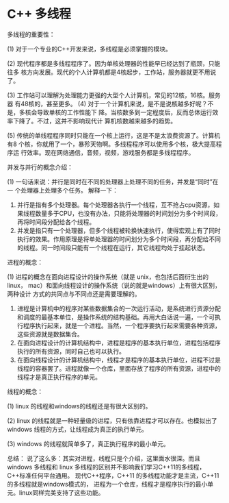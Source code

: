 # C++ 多线程

多线程的重要性：&#x20;

(1) 对于一个专业的C++开发来说，多线程是必须掌握的模块。&#x20;

(2) 现代程序都是多线程程序了。因为单核处理器的性能早已经达到了瓶颈，只能往多 核方向发展。现代的个人计算机都是4核起步，工作站，服务器就更不用说了。&#x20;

(3) 工作站可以理解为处理能力更强的大型个人计算机，常见的12核，16核。服务器 有48核的，甚至更多。 (4) 对于一个计算机来说，是不是说核越多好呢？不是，多核会导致单核的工作性能下 降。当核数多到一定程度后，反而总体运行效率下降了。不过，这并不影响现代计 算机核数越来越多的趋势。&#x20;

(5) 传统的单线程程序同时只能在一个核上运行，这是不是太浪费资源了。计算机有8 个核，你就用了一个，暴殄天物啊。多线程程序可以使用多个核，极大提高程序运 行效率。现在网络通信，音频，视频，游戏服务都是多线程程序。



并发与并行的概念介绍：&#x20;

(1) 一句话来说：并行是同时在不同的处理器上处理不同的任务，并发是“同时”在一 个处理器上处理多个任务。 解释一下：&#x20;

1. 并行是指有多个处理器。每个处理器各执行一个线程，互不抢占cpu资源，如 果线程数量多于CPU，也没有办法，只能将处理器的时间划分为多个时间段， 再将时间段分配给各个线程。&#x20;
2. 并发是指只有一个处理器，但多个线程被轮换快速执行，使得宏观上有了同时 执行的效果。作用原理是将单处理器的时间划分为多个时间段，再分配给不同 的线程。同一时间段只能有一个线程在运行，其它线程均处于挂起状态。



进程的概念：&#x20;

(1) 进程的概念在面向进程设计的操作系统（就是 unix，也包括后面衍生出的 linux， mac）和面向线程设计的操作系统（说的就是windows）上有很大区别，两种设计 方式的共同点与不同点还是需要理解的。&#x20;

1. 进程是计算机中的程序对某些数据集合的一次运行活动，是系统进行资源分配 和调度的最基本单位，是操作系统的结构基础。再用大白话说一遍，一个可执 行程序执行起来，就是一个进程。当然，一个程序要执行起来需要各种资源， 这些资源就是数据集合。&#x20;
2. 在面向进程设计的计算机结构中，进程是程序的基本执行单位，进程包括程序 执行的所有资源，同时自己也可以执行。&#x20;
3. 在面向线程设计的计算机结构中，线程才是程序的基本执行单位，进程不过是 线程的容器罢了。进程就像一个仓库，里面存放了程序的所有资源，进程中的 线程才是真正执行程序的单元。



线程的概念：&#x20;

(1) linux 的线程和windows的线程还是有很大区别的。&#x20;

(2) linux 的线程就是一种轻量级的进程，只有依靠进程才可以存在。也模拟出了 windows 线程的方式，让线程成为真正的执行单元。&#x20;

(3) windows 的线程就简单多了，真正执行程序的最小单元。



总结： 说了这么多：其实对进程，线程只是个介绍，这里面水很深。而且 windows 多线程和 linux 多线程的区别并不影响我们学习C++11的多线程，C++标准任何平台通用。 现代C++程序，C++11 的多线程功能才是主流，C++11的多线程就是windows模式的， 进程为一个仓库，线程才是程序执行的最小单元。linux同样完美支持了这些功能。
